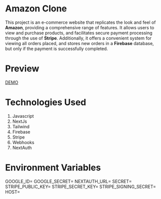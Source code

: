 # Amazon Clone

This project is an e-commerce website that replicates the look and feel of **Amazon**, providing a comprehensive range of features. It allows users to view and purchase products, and facilitates secure payment processing through the use of **Stripe**. Additionally, it offers a convenient system for viewing all orders placed, and stores new orders in a **Firebase** database, but only if the payment is successfully completed.

# Preview

[DEMO](https://amazon-clone-pink-nine.vercel.app/)

# Technologies Used

1. Javascript
2. NextJs
3. Tailwind
4. Firebase
5. Stripe
6. Webhooks
7. NextAuth

# Environment Variables

GOOGLE_ID=
GOOGLE_SECRET=
NEXTAUTH_URL=
SECRET=
STRIPE_PUBLIC_KEY=
STRIPE_SECRET_KEY=
STRIPE_SIGNING_SECRET=
HOST=
